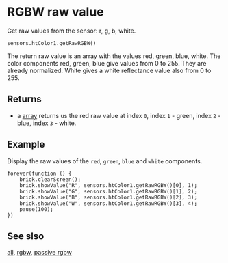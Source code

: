 # RGBW raw value

Get raw values from the sensor: r, g, b, white.

```sig
sensors.htColor1.getRawRGBW()
```

The return raw value is an array with the values red, green, blue, white. The color components red, green, blue give values from 0 to 255. They are already normalized. White gives a white reflectance value also from 0 to 255.

## Returns

* a [array](/types/array) returns us the red raw value at index `0`, index `1` - green, index `2` - blue, index `3` - white.

## Example

Display the raw values of the ``red``, ``green``, ``blue`` and ``white`` components.

```blocks
forever(function () {
    brick.clearScreen();
    brick.showValue("R", sensors.htColor1.getRawRGBW()[0], 1);
    brick.showValue("G", sensors.htColor1.getRawRGBW()[1], 2);
    brick.showValue("B", sensors.htColor1.getRawRGBW()[2], 3);
    brick.showValue("W", sensors.htColor1.getRawRGBW()[3], 4);
    pause(100);
})
```

## See slso

[all](/docs/reference/sensors/ht-color-sensor-v2/all),
[rgbw](/reference/sensors/ht-color-sensor-v2/color),
[passive rgbw](/reference/sensors/ht-color-sensor-v2/passive-rgbw)